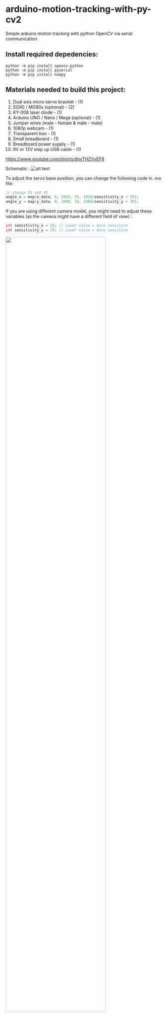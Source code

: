 # arduino-motion-tracking-with-py-cv2
Simple arduino motion tracking with python OpenCV via serial communication

## Install required depedencies:
```
python -m pip install opencv-python
python -m pip install pyserial
python -m pip install numpy
```

## Materials needed to build this project:
1. Dual axis micro servo bracket - (1)
2. SG90 / MG90s (optional) - (2)
3. KY-008 laser diode - (1)
4. Arduino UNO / Nano / Mega (optional) - (1)
5. Jumper wires (male - female & male - male)
6. 1080p webcam - (1)
7. Transparent box - (1)
8. Small breadboard - (1)
9. Breadboard power supply - (1)
10. 9V or 12V step up USB cable - (1)

https://www.youtube.com/shorts/dnyTHZVyEF8

Schematic :
![alt text](https://i.imgur.com/qoc0ZfX.png)

To adjust the servo base position, you can change the following code in .ino file:
```c++
// change 55 and 10
angle_x = map(x_data, 0, 1920, 55, 1920/sensitivity_x + 55);
angle_y = map(y_data, 0, 1080, 10, 1080/sensitivity_y + 10);
```

If you are using different camera model, you might need to adjust these variables (as the camera might have a different field of view) :
```c++
int sensitivity_x = 25; // Lower value = more sensitive
int sensitivity_y = 25; // Lower value = more sensitive
```

<img src="https://i.imgur.com/mmzHCyZ.png" width=80% height=80%>


